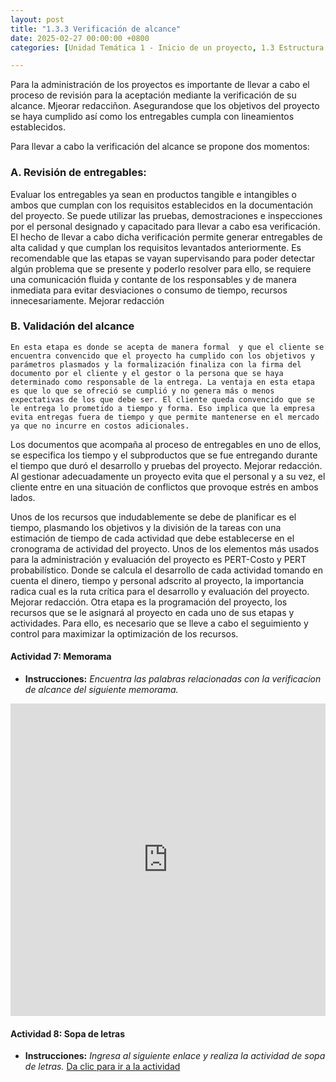 ```yaml
---
layout: post
title: "1.3.3 Verificación de alcance"
date: 2025-02-27 00:00:00 +0800
categories: [Unidad Temática 1 - Inicio de un proyecto, 1.3 Estructura de desglose de trabajo]

---
```

Para la administración de los proyectos es importante de llevar a cabo el proceso de revisión para la aceptación mediante la verificación de su alcance. Mjeorar redacciñon. Asegurandose que los objetivos del proyecto se haya cumplido así como los entregables cumpla con  lineamientos establecidos.

Para llevar  a cabo la verificación del alcance se propone dos momentos:

### A.	Revisión de entregables:
 Evaluar los entregables ya sean en productos tangible e intangibles o ambos que cumplan con los requisitos establecidos en la documentación del proyecto. Se puede utilizar las pruebas, demostraciones e inspecciones por el personal designado y capacitado para llevar a cabo esa verificación.  El hecho de llevar a cabo dicha verificación permite generar entregables de alta calidad y que cumplan los requisitos levantados anteriormente. Es recomendable que las etapas se vayan supervisando para poder detectar algún problema que se presente y poderlo resolver para ello, se requiere una comunicación fluida y contante de los responsables y de manera inmediata para evitar desviaciones o consumo de tiempo, recursos innecesariamente. Mejorar redacción

### B. Validación del alcance
 	En esta etapa es donde se acepta de manera formal  y que el cliente se encuentra convencido que el proyecto ha cumplido con los objetivos y parámetros plasmados y la formalización finaliza con la firma del documento por el cliente y el gestor o la persona que se haya determinado como responsable de la entrega. La ventaja en esta etapa es que lo que se ofreció se cumplió y no genera más o menos expectativas de los que debe ser. El cliente queda convencido que se le entrega lo prometido a tiempo y forma. Eso implica que la empresa evita entregas fuera de tiempo y que permite mantenerse en el mercado ya que no incurre en costos adicionales.
Los documentos que acompaña al proceso de entregables en uno de ellos, se especifica los tiempo y el subproductos que se fue entregando durante el tiempo que duró el desarrollo y pruebas del proyecto. Mejorar redacción. 
Al gestionar adecuadamente un proyecto evita que el personal y a su vez, el cliente entre en una situación de conflictos que provoque estrés en ambos lados.

Unos de los recursos que indudablemente se debe de planificar es el tiempo, plasmando los objetivos y la división de la tareas con una estimación de tiempo de cada actividad que debe establecerse en el cronograma de actividad del proyecto.
Unos de los elementos más usados para la administración y evaluación del proyecto es PERT-Costo y PERT probabilístico. Donde se calcula el desarrollo de cada actividad tomando en cuenta el dinero, tiempo y personal adscrito al proyecto, la importancia radica cual es la ruta crítica para el desarrollo y evaluación del proyecto. Mejorar redacción.
Otra etapa es la programación del proyecto, los recursos que se le asignará al proyecto en cada uno de sus etapas y actividades. Para ello, es necesario que se lleve a cabo el seguimiento y control para maximizar la optimización de los recursos.

#### Actividad 7: Memorama
- **Instrucciones:** _Encuentra las palabras relacionadas con la verificacion de alcance del siguiente memorama._

<iframe src="https://learningapps.org/watch?v=p07z64myk25" style="border:0px;width:100%;height:500px" allowfullscreen="true" webkitallowfullscreen="true" mozallowfullscreen="true"></iframe>

<!-- #### Actividad 8: Sopa de letras
- **Instrucciones:** _Observa cuidadosamente la sopa de letras proporcionada. Localiza en la sopa de letras las siguientes palabras relacionadas con los conceptos clave del tema revisado._
  
<iframe src="https://puzzel.org/es/wordseeker/play?p=-ONhaaRybVJAnKtYYNh3" style="border:0px;width:100%;height:500px" allowfullscreen="true" webkitallowfullscreen="true" mozallowfullscreen="true"></iframe>
 -->

#### Actividad 8: Sopa de letras
- **Instrucciones:** _Ingresa al siguiente enlace y realiza la actividad de sopa de letras._
[Da clic para ir a la actividad](https://puzzel.org/es/wordseeker/play?p=-ONhaaRybVJAnKtYYNh3)

